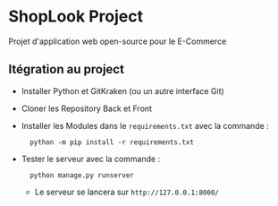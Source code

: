 # ShopLook Project

Projet d'application web open-source pour le E-Commerce

## Itégration au project

- Installer Python et GitKraken (ou un autre interface Git)
- Cloner les Repository Back et Front
- Installer les Modules dans le `requirements.txt` avec la commande :

        python -m pip install -r requirements.txt

- Tester le serveur avec la commande :

        python manage.py runserver

  - Le serveur se lancera sur `http://127.0.0.1:8000/`
